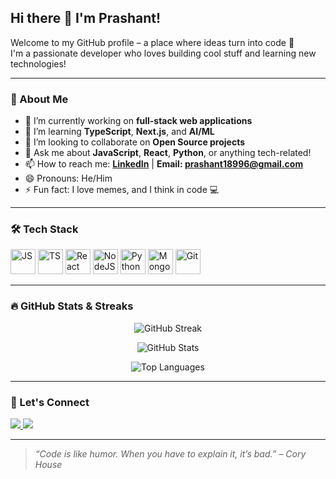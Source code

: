 ## Hi there 👋 I'm Prashant!

Welcome to my GitHub profile – a place where ideas turn into code 🚀  
I'm a passionate developer who loves building cool stuff and learning new technologies!

---

### 💫 About Me

- 🔭 I’m currently working on **full-stack web applications**
- 🌱 I’m learning **TypeScript**, **Next.js**, and **AI/ML**
- 👯 I’m looking to collaborate on **Open Source projects**
- 💬 Ask me about **JavaScript**, **React**, **Python**, or anything tech-related!
- 📫 How to reach me: **[LinkedIn](https://www.linkedin.com/in/prashant-chaudhary-424330307/)** | **Email: prashant18996@gmail.com**
- 😄 Pronouns: He/Him
- ⚡ Fun fact: I love memes, and I think in code 💻

---

### 🛠️ Tech Stack

<p align="left">
  <img src="https://cdn.jsdelivr.net/gh/devicons/devicon/icons/javascript/javascript-original.svg" alt="JS" width="40" height="40"/>
  <img src="https://cdn.jsdelivr.net/gh/devicons/devicon/icons/typescript/typescript-original.svg" alt="TS" width="40" height="40"/>
  <img src="https://cdn.jsdelivr.net/gh/devicons/devicon/icons/react/react-original.svg" alt="React" width="40" height="40"/>
  <img src="https://cdn.jsdelivr.net/gh/devicons/devicon/icons/nodejs/nodejs-original.svg" alt="NodeJS" width="40" height="40"/>
  <img src="https://cdn.jsdelivr.net/gh/devicons/devicon/icons/python/python-original.svg" alt="Python" width="40" height="40"/>
  <img src="https://cdn.jsdelivr.net/gh/devicons/devicon/icons/mongodb/mongodb-original.svg" alt="MongoDB" width="40" height="40"/>
  <img src="https://cdn.jsdelivr.net/gh/devicons/devicon/icons/git/git-original.svg" alt="Git" width="40" height="40"/>
</p>

---

### 🔥 GitHub Stats & Streaks

<p align="center">
  <img src="https://github-readme-streak-stats.herokuapp.com/?user=prashant4307&theme=tokyonight" alt="GitHub Streak"/>
</p>

<p align="center">
  <img src="https://github-readme-stats.vercel.app/api?username=prashant4307&show_icons=true&theme=tokyonight" alt="GitHub Stats" />
</p>

<p align="center">
  <img src="https://github-readme-stats.vercel.app/api/top-langs/?username=prashant4307&layout=compact&theme=tokyonight" alt="Top Languages" />
</p>

---

### 🤝 Let's Connect

<a href="https://www.linkedin.com/in/prashant-chaudhary-424330307/">
  <img src="https://img.shields.io/badge/LinkedIn-blue?style=for-the-badge&logo=linkedin" />
</a>
<a href="mailto:prashant18996@gmail.com">
  <img src="https://img.shields.io/badge/Gmail-D14836?style=for-the-badge&logo=gmail&logoColor=white" />
</a>

---

> *“Code is like humor. When you have to explain it, it’s bad.” – Cory House*

